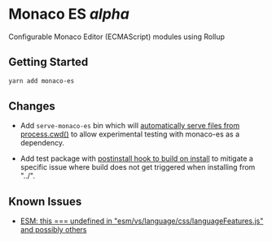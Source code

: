 # Monaco ES _alpha_

Configurable Monaco Editor (ECMAScript) modules using Rollup

## Getting Started

```sh
yarn add monaco-es
```

## Changes

- Add `serve-monaco-es` bin which will [automatically serve files from process.cwd()](https://github.com/SMotaal/monaco-es/issues/2) to allow experimental testing with monaco-es as a dependency.

- Add test package with [postinstall hook to build on install](https://github.com/SMotaal/monaco-es/issues/1) to mitigate a specific issue where build does not get triggered when installing from "../".

## Known Issues

- [ESM: this === undefined in "esm/vs/language/css/languageFeatures.js" and possibly others](https://github.com/Microsoft/monaco-editor/issues/945)
